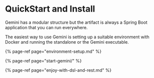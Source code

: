 # QuickStart and Install

Gemini has a modular structure but the artifact is always a Spring Boot application that you can run everywhere.

The easiest way to use Gemini is setting up a suitable environment with Docker and running the standalone or the Gemini executable. 

{% page-ref page="environment-setup.md" %}

{% page-ref page="start-gemini/" %}

{% page-ref page="enjoy-with-dsl-and-rest.md" %}

